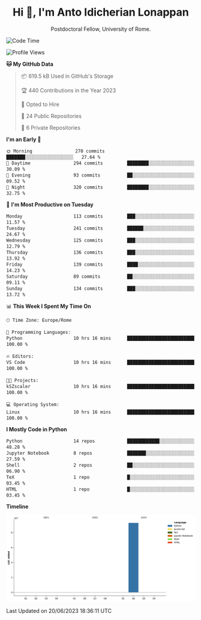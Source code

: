 
<h1 align="center">Hi 👋, I'm Anto Idicherian Lonappan</h1>
<p align="center">Postdoctoral Fellow, University of Rome. </p>


<!--START_SECTION:waka-->
![Code Time](http://img.shields.io/badge/Code%20Time-361%20hrs%2028%20mins-blue)

![Profile Views](http://img.shields.io/badge/Profile%20Views-6-blue)

**🐱 My GitHub Data** 

> 📦 619.5 kB Used in GitHub's Storage 
 > 
> 🏆 440 Contributions in the Year 2023
 > 
> 💼 Opted to Hire
 > 
> 📜 24 Public Repositories 
 > 
> 🔑 6 Private Repositories 
 > 
**I'm an Early 🐤** 

```text
🌞 Morning                270 commits         ███████░░░░░░░░░░░░░░░░░░   27.64 % 
🌆 Daytime                294 commits         ████████░░░░░░░░░░░░░░░░░   30.09 % 
🌃 Evening                93 commits          ██░░░░░░░░░░░░░░░░░░░░░░░   09.52 % 
🌙 Night                  320 commits         ████████░░░░░░░░░░░░░░░░░   32.75 % 
```
📅 **I'm Most Productive on Tuesday** 

```text
Monday                   113 commits         ███░░░░░░░░░░░░░░░░░░░░░░   11.57 % 
Tuesday                  241 commits         ██████░░░░░░░░░░░░░░░░░░░   24.67 % 
Wednesday                125 commits         ███░░░░░░░░░░░░░░░░░░░░░░   12.79 % 
Thursday                 136 commits         ███░░░░░░░░░░░░░░░░░░░░░░   13.92 % 
Friday                   139 commits         ████░░░░░░░░░░░░░░░░░░░░░   14.23 % 
Saturday                 89 commits          ██░░░░░░░░░░░░░░░░░░░░░░░   09.11 % 
Sunday                   134 commits         ███░░░░░░░░░░░░░░░░░░░░░░   13.72 % 
```


📊 **This Week I Spent My Time On** 

```text
🕑︎ Time Zone: Europe/Rome

💬 Programming Languages: 
Python                   10 hrs 16 mins      █████████████████████████   100.00 % 

🔥 Editors: 
VS Code                  10 hrs 16 mins      █████████████████████████   100.00 % 

🐱‍💻 Projects: 
kSZscaler                10 hrs 16 mins      █████████████████████████   100.00 % 

💻 Operating System: 
Linux                    10 hrs 16 mins      █████████████████████████   100.00 % 
```

**I Mostly Code in Python** 

```text
Python                   14 repos            ████████████░░░░░░░░░░░░░   48.28 % 
Jupyter Notebook         8 repos             ███████░░░░░░░░░░░░░░░░░░   27.59 % 
Shell                    2 repos             ██░░░░░░░░░░░░░░░░░░░░░░░   06.90 % 
TeX                      1 repo              █░░░░░░░░░░░░░░░░░░░░░░░░   03.45 % 
HTML                     1 repo              █░░░░░░░░░░░░░░░░░░░░░░░░   03.45 % 
```



**Timeline**

![Lines of Code chart](https://raw.githubusercontent.com/antolonappan/antolonappan/main/assets/bar_graph.png)


 Last Updated on 20/06/2023 18:36:11 UTC
<!--END_SECTION:waka-->
